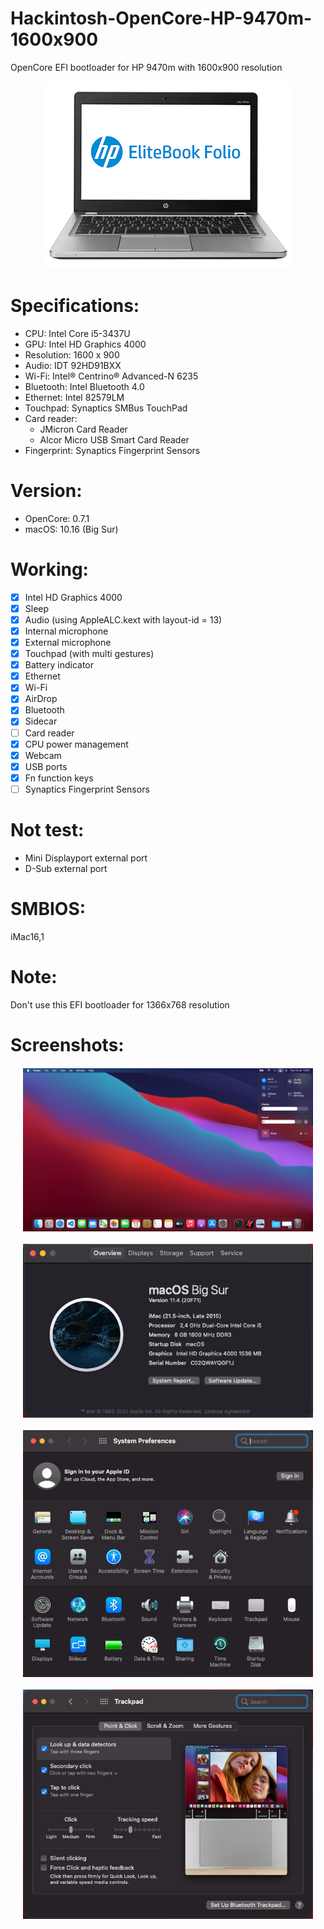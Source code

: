 # Hackintosh-OpenCore-HP-9470m-1600x900
OpenCore EFI bootloader for HP 9470m with 1600x900 resolution

<p align="center">
  <img width="400" height="300" src="/img/HP_9470m.png">
</p>

# Specifications:
* CPU: Intel Core i5-3437U
* GPU: Intel HD Graphics 4000
* Resolution: 1600 x 900
* Audio: IDT 92HD91BXX
* Wi-Fi: Intel® Centrino® Advanced-N 6235
* Bluetooth: Intel Bluetooth 4.0
* Ethernet: Intel 82579LM
* Touchpad: Synaptics SMBus TouchPad
* Card reader:
  - JMicron Card Reader
  - Alcor Micro USB Smart Card Reader
* Fingerprint: Synaptics Fingerprint Sensors

# Version: 
* OpenCore: 0.7.1
* macOS: 10.16 (Big Sur)

# Working:
- [x] Intel HD Graphics 4000
- [x] Sleep
- [x] Audio (using AppleALC.kext with layout-id = 13)
- [x] Internal microphone
- [x] External microphone
- [x] Touchpad (with multi gestures)
- [x] Battery indicator
- [x] Ethernet
- [x] Wi-Fi
- [x] AirDrop
- [x] Bluetooth
- [x] Sidecar
- [ ] Card reader
- [x] CPU power management
- [x] Webcam
- [x] USB ports
- [x] Fn function keys
- [ ] Synaptics Fingerprint Sensors

# Not test:
* Mini Displayport external port
* D-Sub external port

# SMBIOS:
iMac16,1
 
# Note:
Don't use this EFI bootloader for 1366x768 resolution

# Screenshots:
<p align="center" style="margin:20px">
  <img align="center" src="/img/BigSur_Control_Center.png">
</p>
<p align="center" style="margin:20px">
  <img align="center" src="/img/BigSur_Information.png">
</p>
<p align="center" style="margin:20px">
  <img align="center" src="/img/BigSur_Settings.png">
</p>
<p align="center" style="margin:20px">
  <img align="center" src="/img/BigSur_Trackpad.png">
</p>

